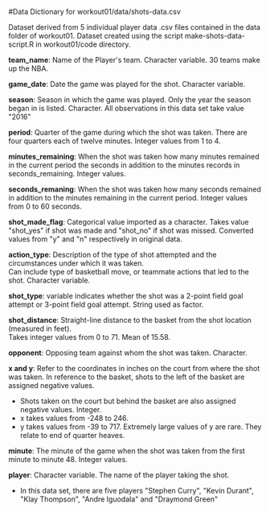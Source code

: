 #Data Dictionary for workout01/data/shots-data.csv

Dataset derived from 5 individual player data .csv files contained in the data folder of workout01. Dataset created using the script make-shots-data-script.R in workout01/code directory.

**team_name**: Name of the Player's team. Character variable. 30 teams make up the NBA. 
  
**game_date**: Date the game was played for the shot. Character variable.  
  
**season**: Season in which the game was played.  Only the year the season began in is listed. Character.  All observations in this data set take value "2016"
  
**period**: Quarter of the game during which the shot was taken. There are four quarters each of twelve minutes. Integer values from 1 to 4.
  
**minutes_remaining**: When the shot was taken how many minutes remained in the current period the seconds in addition to the minutes records in seconds_remaining.  Integer values.
  
**seconds_remaning**: When the shot was taken how many seconds remained in addition to the minutes remaining in the current period. Integer values from 0 to 60 seconds.
  
**shot_made_flag**: Categorical value imported as a character. Takes value "shot_yes" if shot was made and "shot_no" if shot was missed. Converted values from "y" and "n" respectively in original data.
  
**action_type**: Description of the type of shot attempted and the circumstances under which it was taken.  
Can include type of basketball move, or teammate actions that led to the shot. Character variable.
  
**shot_type**: variable indicates whether the shot was a 2-point field goal attempt or 3-point field goal attempt.  String used as factor.
  
**shot_distance**: Straight-line distance to the basket from the shot location (measured in feet).  
Takes integer values from 0 to 71.  Mean of 15.58.  
  
**opponent**: Opposing team against whom the shot was taken. Character.
    
**x and y**: Refer to the coordinates in inches on the court from where the shot was taken. In reference to the basket, shots to the left of the basket are assigned negative values.  
* Shots taken on the court but behind the basket are also assigned negative values.  Integer.
* x takes values from -248 to 246.
* y takes values from -39 to 717. Extremely large values of y are rare. They relate to end of quarter heaves.

**minute**:  The minute of the game when the shot was taken from the first minute to minute 48. Integer values.  

**player**: Character variable.  The name of the player taking the shot.  
* In this data set, there are five players "Stephen Curry", "Kevin Durant", "Klay Thompson", "Andre Iguodala" and "Draymond Green"  
	